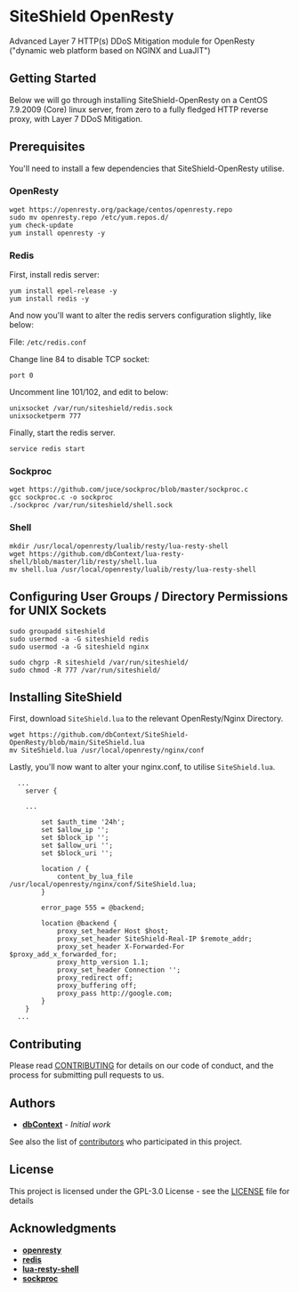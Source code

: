 # SiteShield OpenResty

Advanced Layer 7 HTTP(s) DDoS Mitigation module for OpenResty ("dynamic web platform based on NGINX and LuaJIT")


## Getting Started

Below we will go through installing SiteShield-OpenResty on a CentOS 7.9.2009 (Core) linux server, from zero to a fully fledged HTTP reverse proxy, with Layer 7 DDoS Mitigation.


## Prerequisites

You'll need to install a few dependencies that SiteShield-OpenResty utilise.


### OpenResty

```
wget https://openresty.org/package/centos/openresty.repo
sudo mv openresty.repo /etc/yum.repos.d/
yum check-update
yum install openresty -y
```


### Redis

First, install redis server:

```
yum install epel-release -y
yum install redis -y
```

And now you'll want to alter the redis servers configuration slightly, like below:

File: `/etc/redis.conf`

Change line 84 to disable TCP socket:
```
port 0
```

Uncomment line 101/102, and edit to below:
```
unixsocket /var/run/siteshield/redis.sock
unixsocketperm 777
```

Finally, start the redis server.

```
service redis start
```


### Sockproc

```
wget https://github.com/juce/sockproc/blob/master/sockproc.c
gcc sockproc.c -o sockproc
./sockproc /var/run/siteshield/shell.sock
```


### Shell

```
mkdir /usr/local/openresty/lualib/resty/lua-resty-shell
wget https://github.com/dbContext/lua-resty-shell/blob/master/lib/resty/shell.lua
mv shell.lua /usr/local/openresty/lualib/resty/lua-resty-shell
```


## Configuring User Groups / Directory Permissions for UNIX Sockets

```
sudo groupadd siteshield
sudo usermod -a -G siteshield redis
sudo usermod -a -G siteshield nginx

sudo chgrp -R siteshield /var/run/siteshield/
sudo chmod -R 777 /var/run/siteshield/
```


## Installing SiteShield

First, download `SiteShield.lua` to the relevant OpenResty/Nginx Directory.

```
wget https://github.com/dbContext/SiteShield-OpenResty/blob/main/SiteShield.lua
mv SiteShield.lua /usr/local/openresty/nginx/conf
```

Lastly, you'll now want to alter your nginx.conf, to utilise `SiteShield.lua`.

```
  ...
	server {
		
    ...

		set $auth_time '24h';
		set $allow_ip '';
		set $block_ip '';
		set $allow_uri '';
		set $block_uri '';

		location / {
			content_by_lua_file /usr/local/openresty/nginx/conf/SiteShield.lua;
		}

		error_page 555 = @backend;
		
		location @backend {
			proxy_set_header Host $host;
			proxy_set_header SiteShield-Real-IP $remote_addr;
			proxy_set_header X-Forwarded-For $proxy_add_x_forwarded_for;
			proxy_http_version 1.1;
			proxy_set_header Connection '';
			proxy_redirect off;
			proxy_buffering off;
			proxy_pass http://google.com;
		}
	}
  ...
```


## Contributing

Please read [CONTRIBUTING](CONTRIBUTING.md) for details on our code of conduct, and the process for submitting pull requests to us.


## Authors

* **[dbContext](https://github.com/dbContext)** - *Initial work*

See also the list of [contributors](https://github.com/dbContext/SiteShield-OpenResty/contributors) who participated in this project.


## License

This project is licensed under the GPL-3.0 License - see the [LICENSE](LICENSE) file for details


## Acknowledgments

* **[openresty](https://github.com/openresty/openresty)**
* **[redis](https://github.com/redis/redis)**
* **[lua-resty-shell](https://github.com/juce/lua-resty-shell)**
* **[sockproc](https://github.com/juce/sockproc)**

